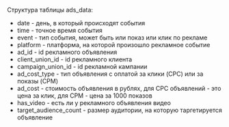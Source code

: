 Структура таблицы ads_data:   

- date - день, в который происходят события 
- time - точное время события 
- event - тип события, может быть или показ или клик по рекламе 
- platform - 	платформа, на которой произошло рекламное событие 
- ad_id - id рекламного объявления 
- client_union_id -	id рекламного клиента 
- campaign_union_id - id рекламной кампании 
- ad_cost_type - тип объявления с оплатой за клики (CPC) или за показы (CPM) 
- ad_cost - стоимость объявления в рублях, для CPC объявлений - это цена за клик, для CPM - цена за 1000 показов 
- has_video -	есть ли у рекламного объявления видео 
- target_audience_count - размер аудитории, на которую таргетируется объявление 
